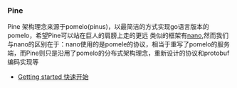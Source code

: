 ### Pine
Pine 架构理念来源于pomelo(pinus)，以最简洁的方式实现go语言版本的pomelo，希望Pine可以站在巨人的肩膀上走的更远
类似的框架有[nano](https://github.com/lonng/nano),然而我们与nano的区别在于：nano使用的是pomele的协议，相当于重写了pomelo的服务端，而Pine则只是沿用了pomelo的分布式架构理念，重新设计的协议和protobuf编码实现等

+ [Getting started 快速开始](../../wiki)
